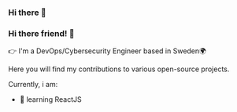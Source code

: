 ### Hi there 👋


### Hi there friend! 👋
👉 I'm a DevOps/Cybersecurity Engineer based in Sweden🌍

Here you will find my contributions to various open-source projects.

Currently, i am:
- 🌱 learning ReactJS



<!--
**rasabb/rasabb** is a ✨ _special_ ✨ repository because its `README.md` (this file) appears on your GitHub profile.

Here are some ideas to get you started:

- 🔭 I’m currently working on ...
- 🌱 I’m currently learning ...
- 👯 I’m looking to collaborate on ...
- 🤔 I’m looking for help with ...
- 💬 Ask me about ...
- 📫 How to reach me: ...
- 😄 Pronouns: ...
- ⚡ Fun fact: ...
-->
